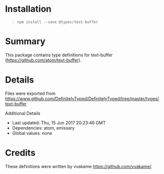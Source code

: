 # Installation
> `npm install --save @types/text-buffer`

# Summary
This package contains type definitions for text-buffer (https://github.com/atom/text-buffer).

# Details
Files were exported from https://www.github.com/DefinitelyTyped/DefinitelyTyped/tree/master/types/text-buffer

Additional Details
 * Last updated: Thu, 15 Jun 2017 20:23:46 GMT
 * Dependencies: atom, emissary
 * Global values: none

# Credits
These definitions were written by vvakame <https://github.com/vvakame/>.
